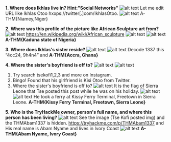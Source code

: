 **1. Where does Ikhlas live in? Hint:"Social Networks"**
![alt text](img/21.jpg)
Let me edit URL like Ikhlas Otoo hxxps://twitter[.]com/IkhlasOtoo.
![alt text](img/22.jpg)
A-THM{Niamey,Niger}

**2. Where was this profile of the picture like African Sculpture art from?**
![alt text](img/23.jpg)
https://en.wikipedia.org/wiki/African_sculpture
![alt text](img/24.jpg)
![alt text](img/25.jpg)
**A-THM{Kaduna state of Nigeria}**

**3. Where does Ikhlas's sister reside?**
![alt text](img/26.jpg)
![alt text](img/27.jpg)
Decode 1337 this “4cc24, 9h4n4” and **A-THM{Accra, Ghana}**

**4. Where the sister's boyfriend is off to?**
![alt text](img/28.jpg)
![alt text](img/29.jpg)
1) Try search tsekofi1,2,3 and more on Instagram.
2) Bingo! Found that his girlfriend is Kisi Otoo from Twitter.
3) Where the sister's boyfriend is off to?
![alt text](img/30.jpg)
It is the flag of Sierra Leone that Tse posted this post while he was on his holiday.
![alt text](img/31.jpg)
![alt text](img/32.jpg)
He took a ferry at Kissy Ferry Terminal, Freetown in Sierra Leone.
**A-THM{Kissy Ferry Terminal, Freetown, Sierra Leone}**

**5. Who is the TryHackMe owner, person's full name, and where this person has been living?**
![alt text](img/33.jpg)
See the image (Tse Kofi posted img) and the THMAbam1337 is hidden.
https://tryhackme.com/p/THMAbam1337 and His real name is Abam Nyame and lives in Ivory Coast
![alt text](img/34.jpg)
**A-THM{Abam Nyame, Ivory Coast}**
